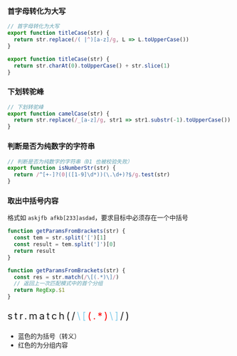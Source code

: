 ### 首字母转化为大写

```javascript
// 首字母转化为大写
export function titleCase(str) {
  return str.replace(/( |^)[a-z]/g, L => L.toUpperCase())
}
```

```javascript
export function titleCase(str) {
  return str.charAt(0).toUpperCase() + str.slice(1)
}
```



### 下划转驼峰

```javascript
// 下划转驼峰
export function camelCase(str) {
  return str.replace(/_[a-z]/g, str1 => str1.substr(-1).toUpperCase())
}
```



### 判断是否为纯数字的字符串

```javascript
// 判断是否为纯数字的字符串（01 也被校验失败）
export function isNumberStr(str) {
  return /^[+-]?(0|([1-9]\d*))(\.\d+)?$/g.test(str)
}
```



### 取出中括号内容

格式如 `askjfb afkb[233]asdad`，要求目标中必须存在一个中括号

```javascript
function getParamsFromBrackets(str) {
  const tem = str.split('[')[1]
  const result = tem.split(']')[0]
  return result
}
```

```javascript
function getParamsFromBrackets(str) {
  const res = str.match(/\[(.*)\]/)
  // 返回上一次匹配模式中的首个分组
  return RegExp.$1
}
```

<p style="font-size: 22px;letter-spacing: 4px">str.match(/<span style="color: skyblue">\[</span><span style="color: red">(.*)</span><span style="color: skyblue">\]</span>/)</p>

- 蓝色的为括号（转义）
- 红色的为分组内容

